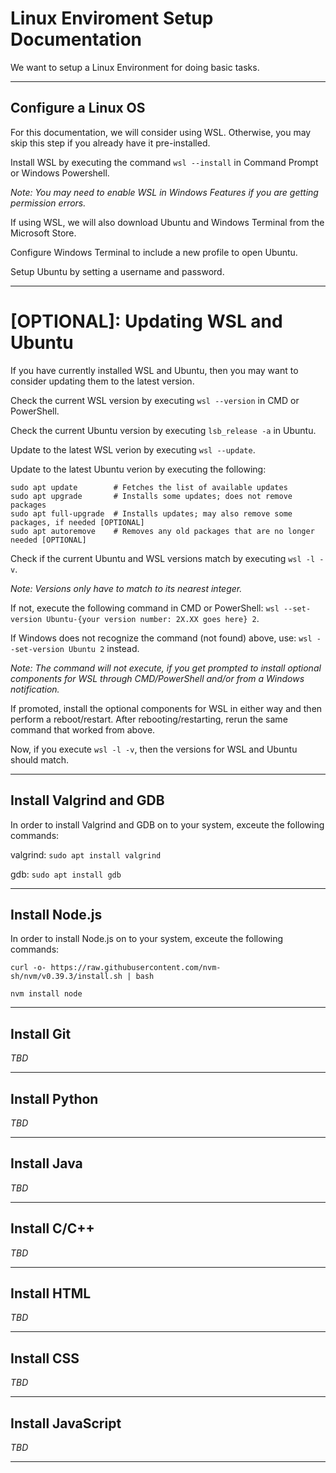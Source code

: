 # Linux Enviroment Setup Documentation

We want to setup a Linux Environment for doing basic tasks.

***

## Configure a Linux OS

For this documentation, we will consider using WSL. Otherwise, you may skip this step if you already have it pre-installed.

Install WSL by executing the command ```wsl --install``` in Command Prompt or Windows Powershell.

*Note: You may need to enable WSL in Windows Features if you are getting permission errors.*

If using WSL, we will also download Ubuntu and Windows Terminal from the Microsoft Store.

Configure Windows Terminal to include a new profile to open Ubuntu.

Setup Ubuntu by setting a username and password.

***

# [OPTIONAL]: Updating WSL and Ubuntu

If you have currently installed WSL and Ubuntu, then you may want to consider updating them to the latest version.

Check the current WSL version by executing ```wsl --version``` in CMD or PowerShell.

Check the current Ubuntu version by executing ```lsb_release -a``` in Ubuntu.

Update to the latest WSL verion by executing ```wsl --update```.

Update to the latest Ubuntu verion by executing the following:

```
sudo apt update        # Fetches the list of available updates
sudo apt upgrade       # Installs some updates; does not remove packages
sudo apt full-upgrade  # Installs updates; may also remove some packages, if needed [OPTIONAL]
sudo apt autoremove    # Removes any old packages that are no longer needed [OPTIONAL]
```

Check if the current Ubuntu and WSL versions match by executing ```wsl -l -v```.

*Note: Versions only have to match to its nearest integer.*

If not, execute the following command in CMD or PowerShell: ```wsl --set-version Ubuntu-{your version number: 2X.XX goes here} 2```.

If Windows does not recognize the command (not found) above, use:  ```wsl --set-version Ubuntu 2``` instead.

*Note: The command will not execute, if you get prompted to install optional components for WSL through CMD/PowerShell and/or from a Windows notification.*

If promoted, install the optional components for WSL in either way and then perform a reboot/restart. After rebooting/restarting, rerun the same command that worked from above.

Now, if you execute ```wsl -l -v```, then the versions for WSL and Ubuntu should match.

***

## Install Valgrind and GDB

In order to install Valgrind and GDB on to your system, exceute the following commands:

valgrind: ```sudo apt install valgrind```

gdb: ```sudo apt install gdb```

***

## Install Node.js

In order to install Node.js on to your system, exceute the following commands:

```curl -o- https://raw.githubusercontent.com/nvm-sh/nvm/v0.39.3/install.sh | bash```

```nvm install node```

***

## Install Git

*TBD*

***

## Install Python

*TBD*

***

## Install Java

*TBD*

***

## Install C/C++

*TBD*

***

## Install HTML

*TBD*

***

## Install CSS

*TBD*

***

## Install JavaScript

*TBD*

***
